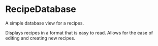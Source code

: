 # RecipeDatabase
A simple database view for a recipes.

Displays recipes in a format that is easy to read.
Allows for the ease of editing and creating new recipes.

